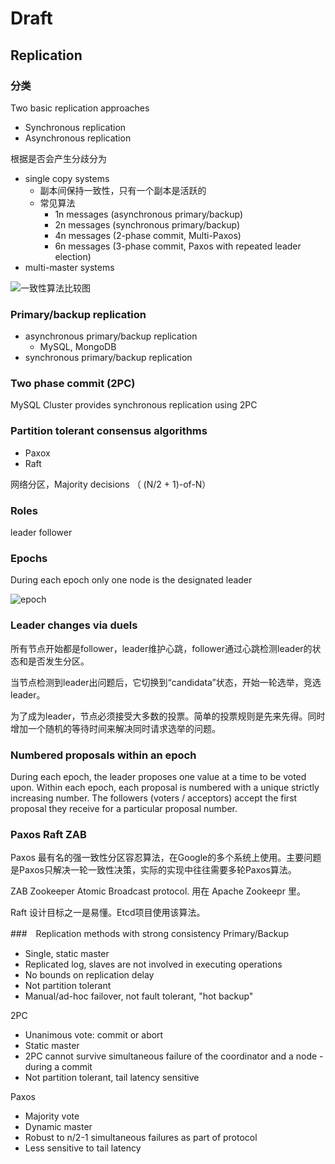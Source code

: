 # Draft
## Replication


### 分类

Two basic replication approaches

* Synchronous replication
* Asynchronous replication

根据是否会产生分歧分为

* single copy systems  
  * 副本间保持一致性，只有一个副本是活跃的
  * 常见算法
    * 1n messages (asynchronous primary/backup)
    * 2n messages (synchronous primary/backup)
    * 4n messages (2-phase commit, Multi-Paxos)
    * 6n messages (3-phase commit, Paxos with repeated leader election) 
* multi-master systems

![一致性算法比较图](http://book.mixu.net/distsys/images/google-transact09.png)

### Primary/backup replication

* asynchronous primary/backup replication 
  * MySQL, MongoDB
* synchronous primary/backup replication

### Two phase commit (2PC)
MySQL Cluster provides synchronous replication using 2PC

### Partition tolerant consensus algorithms

- Paxox
- Raft

网络分区，Majority decisions （ (N/2 + 1)-of-N）

### Roles
leader follower

### Epochs
During each epoch only one node is the designated leader 

![epoch](http://book.mixu.net/distsys/images/epoch.png)
### Leader changes via duels
所有节点开始都是follower，leader维护心跳，follower通过心跳检测leader的状态和是否发生分区。

当节点检测到leader出问题后，它切换到“candidata”状态，开始一轮选举，竞选leader。

为了成为leader，节点必须接受大多数的投票。简单的投票规则是先来先得。同时增加一个随机的等待时间来解决同时请求选举的问题。

### Numbered proposals within an epoch
During each epoch, the leader proposes one value at a time to be voted upon. Within each epoch, each proposal is numbered with a unique strictly increasing number. The followers (voters / acceptors) accept the first proposal they receive for a particular proposal number.

### Paxos Raft ZAB
Paxos 
最有名的强一致性分区容忍算法，在Google的多个系统上使用。主要问题是Paxos只解决一轮一致性决策，实际的实现中往往需要多轮Paxos算法。

ZAB 
Zookeeper Atomic Broadcast protocol. 用在 Apache Zookeepr 里。

Raft
设计目标之一是易懂。Etcd项目使用该算法。

###　Replication methods with strong consistency
Primary/Backup

- Single, static master
- Replicated log, slaves are not involved in executing operations
- No bounds on replication delay
- Not partition tolerant
- Manual/ad-hoc failover, not fault tolerant, "hot backup"

2PC

- Unanimous vote: commit or abort
- Static master
- 2PC cannot survive simultaneous failure of the coordinator and a node -during a commit
- Not partition tolerant, tail latency sensitive

Paxos

- Majority vote
- Dynamic master
- Robust to n/2-1 simultaneous failures as part of protocol
- Less sensitive to tail latency











